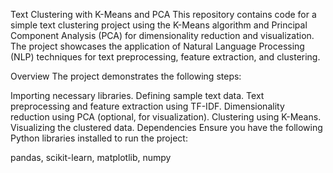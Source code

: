 Text Clustering with K-Means and PCA
This repository contains code for a simple text clustering project using the K-Means algorithm and Principal Component Analysis (PCA) for dimensionality reduction and visualization. The project showcases the application of Natural Language Processing (NLP) techniques for text preprocessing, feature extraction, and clustering.

Overview
The project demonstrates the following steps:

Importing necessary libraries.
Defining sample text data.
Text preprocessing and feature extraction using TF-IDF.
Dimensionality reduction using PCA (optional, for visualization).
Clustering using K-Means.
Visualizing the clustered data.
Dependencies
Ensure you have the following Python libraries installed to run the project:

pandas,
scikit-learn,
matplotlib,
numpy
